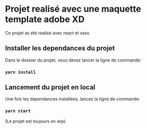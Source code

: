 # Projet realisé avec une maquette template adobe XD 

Ce projet as été realisé avec react et sass

## Installer les dependances du projet

Dans le dossier du projet, vous devez lancer la ligne de commande:

### `yarn install`

## Lancement du projet en local

Une fois les dependances installées, lancez la ligne de commande:

### `yarn start`

(Le projet est toujours en wip)